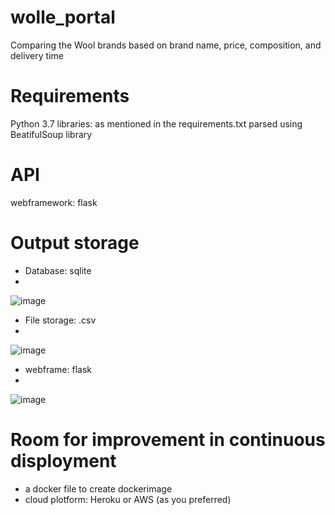 # wolle_portal
Comparing the Wool brands based on brand name, price, composition, and delivery time

# Requirements
Python 3.7
libraries: as mentioned in the requirements.txt
parsed using BeatifulSoup library

# API
webframework: flask

# Output storage
- Database: sqlite
- 
![image](https://user-images.githubusercontent.com/94193728/179817436-bff8068b-3497-42ce-a100-cd0cfa5ad065.png)

- File storage: .csv
- 
![image](https://user-images.githubusercontent.com/94193728/179817139-3d582506-d1a0-47eb-ba8a-3b4a793764a9.png)

- webframe: flask
- 
![image](https://user-images.githubusercontent.com/94193728/179817005-cc67f6e9-ec01-4bb3-8b90-f4faca06d096.png)

# Room for improvement in continuous disployment
- a docker file to create dockerimage
- cloud plotform: Heroku or AWS (as you preferred)
